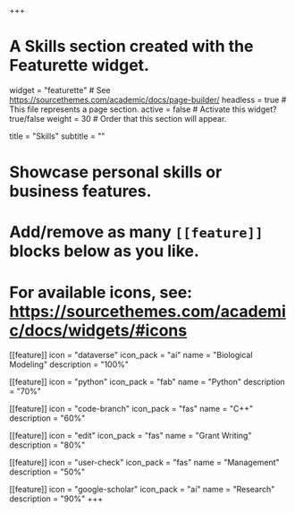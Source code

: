 +++
# A Skills section created with the Featurette widget.
widget = "featurette"  # See https://sourcethemes.com/academic/docs/page-builder/
headless = true  # This file represents a page section.
active = false  # Activate this widget? true/false
weight = 30  # Order that this section will appear.

title = "Skills"
subtitle = ""

# Showcase personal skills or business features.
# 
# Add/remove as many `[[feature]]` blocks below as you like.
# 
# For available icons, see: https://sourcethemes.com/academic/docs/widgets/#icons

[[feature]]
  icon = "dataverse"
  icon_pack = "ai"
  name = "Biological Modeling"
  description = "100%"
  
[[feature]]
  icon = "python"
  icon_pack = "fab"
  name = "Python"
  description = "70%"  
  
[[feature]]
  icon = "code-branch"
  icon_pack = "fas"
  name = "C++"
  description = "60%"

[[feature]]
  icon = "edit"
  icon_pack = "fas"
  name = "Grant Writing"
  description = "80%"

  [[feature]]
  icon = "user-check"
  icon_pack = "fas"
  name = "Management"
  description = "50%"

  [[feature]]
  icon = "google-scholar"
  icon_pack = "ai"
  name = "Research"
  description = "90%"
+++
